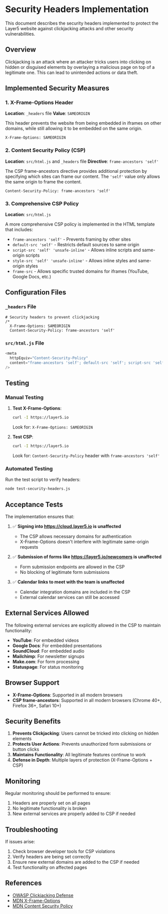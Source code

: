 # Security Headers Implementation

This document describes the security headers implemented to protect the Layer5 website against clickjacking attacks and other security vulnerabilities.

## Overview

Clickjacking is an attack where an attacker tricks users into clicking on hidden or disguised elements by overlaying a malicious page on top of a legitimate one. This can lead to unintended actions or data theft.

## Implemented Security Measures

### 1. X-Frame-Options Header

**Location**: `_headers` file
**Value**: `SAMEORIGIN`

This header prevents the website from being embedded in iframes on other domains, while still allowing it to be embedded on the same origin.

```http
X-Frame-Options: SAMEORIGIN
```

### 2. Content Security Policy (CSP)

**Location**: `src/html.js` and `_headers` file
**Directive**: `frame-ancestors 'self'`

The CSP frame-ancestors directive provides additional protection by specifying which sites can frame our content. The `'self'` value only allows the same origin to frame the content.

```http
Content-Security-Policy: frame-ancestors 'self'
```

### 3. Comprehensive CSP Policy

**Location**: `src/html.js`

A more comprehensive CSP policy is implemented in the HTML template that includes:

- `frame-ancestors 'self'` - Prevents framing by other sites
- `default-src 'self'` - Restricts default sources to same origin
- `script-src 'self' 'unsafe-inline'` - Allows inline scripts and same-origin scripts
- `style-src 'self' 'unsafe-inline'` - Allows inline styles and same-origin styles
- `frame-src` - Allows specific trusted domains for iframes (YouTube, Google Docs, etc.)

## Configuration Files

### `_headers` File

```http
# Security headers to prevent clickjacking
/*
  X-Frame-Options: SAMEORIGIN
  Content-Security-Policy: frame-ancestors 'self'
```

### `src/html.js` File

```javascript
<meta
  httpEquiv="Content-Security-Policy"
  content="frame-ancestors 'self'; default-src 'self'; script-src 'self' 'unsafe-inline' https://fonts.gstatic.com https://v8hx52m354g0.statuspage.io; style-src 'self' 'unsafe-inline' https://fonts.googleapis.com; font-src 'self' https://fonts.gstatic.com; img-src 'self' data: https:; connect-src 'self' https:; frame-src 'self' https://www.youtube.com https://w.soundcloud.com https://calcotestudios.com https://docs.google.com https://us15.list-manage.com https://hook.us1.make.com https://hook.us2.make.com https://calcotestudios.us15.list-manage.com;"
/>
```

## Testing

### Manual Testing

1. **Test X-Frame-Options**:
   ```bash
   curl -I https://layer5.io
   ```
   Look for: `X-Frame-Options: SAMEORIGIN`

2. **Test CSP**:
   ```bash
   curl -I https://layer5.io
   ```
   Look for: `Content-Security-Policy` header with `frame-ancestors 'self'`

### Automated Testing

Run the test script to verify headers:

```bash
node test-security-headers.js
```

## Acceptance Tests

The implementation ensures that:

1. ✅ **Signing into https://cloud.layer5.io is unaffected**
   - The CSP allows necessary domains for authentication
   - X-Frame-Options doesn't interfere with legitimate same-origin requests

2. ✅ **Submission of forms like https://layer5.io/newcomers is unaffected**
   - Form submission endpoints are allowed in the CSP
   - No blocking of legitimate form submissions

3. ✅ **Calendar links to meet with the team is unaffected**
   - Calendar integration domains are included in the CSP
   - External calendar services can still be accessed

## External Services Allowed

The following external services are explicitly allowed in the CSP to maintain functionality:

- **YouTube**: For embedded videos
- **Google Docs**: For embedded presentations
- **SoundCloud**: For embedded audio
- **Mailchimp**: For newsletter signups
- **Make.com**: For form processing
- **Statuspage**: For status monitoring

## Browser Support

- **X-Frame-Options**: Supported in all modern browsers
- **CSP frame-ancestors**: Supported in all modern browsers (Chrome 40+, Firefox 36+, Safari 10+)

## Security Benefits

1. **Prevents Clickjacking**: Users cannot be tricked into clicking on hidden elements
2. **Protects User Actions**: Prevents unauthorized form submissions or button clicks
3. **Maintains Functionality**: All legitimate features continue to work
4. **Defense in Depth**: Multiple layers of protection (X-Frame-Options + CSP)

## Monitoring

Regular monitoring should be performed to ensure:

1. Headers are properly set on all pages
2. No legitimate functionality is broken
3. New external services are properly added to CSP if needed

## Troubleshooting

If issues arise:

1. Check browser developer tools for CSP violations
2. Verify headers are being set correctly
3. Ensure new external domains are added to the CSP if needed
4. Test functionality on affected pages

## References

- [OWASP Clickjacking Defense](https://owasp.org/www-community/attacks/Clickjacking)
- [MDN X-Frame-Options](https://developer.mozilla.org/en-US/docs/Web/HTTP/Headers/X-Frame-Options)
- [MDN Content Security Policy](https://developer.mozilla.org/en-US/docs/Web/HTTP/CSP) 